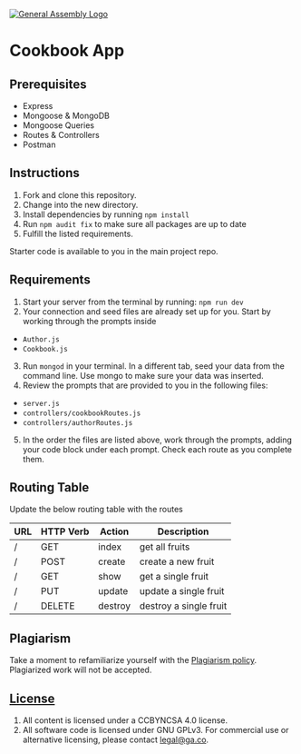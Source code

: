 [![General Assembly Logo](https://camo.githubusercontent.com/1a91b05b8f4d44b5bbfb83abac2b0996d8e26c92/687474703a2f2f692e696d6775722e636f6d2f6b6538555354712e706e67)](https://generalassemb.ly/education/web-development-immersive)

# Cookbook App

## Prerequisites

* Express
* Mongoose & MongoDB
* Mongoose Queries
* Routes & Controllers
* Postman

## Instructions

1. Fork and clone this repository.
2. Change into the new directory.
3. Install dependencies by running `npm install`
4. Run `npm audit fix` to make sure all packages are up to date
5. Fulfill the listed requirements.

Starter code is available to you in the main project repo. 

## Requirements

1. Start your server from the terminal by running: `npm run dev`
2. Your connection and seed files are already set up for you. Start by working through the prompts inside 
* `Author.js`
* `Cookbook.js`
3. Run `mongod` in your terminal. In a different tab, seed your data from the command line. Use mongo to make sure your data was inserted.
4. Review the prompts that are provided to you in the following files:

* `server.js`
* `controllers/cookbookRoutes.js`
* `controllers/authorRoutes.js`

5. In the order the files are listed above, work through the prompts, adding your code block under each prompt. Check each route as you complete them.


## Routing Table

Update the below routing table with the routes

| **URL**     | **HTTP Verb** | **Action** | **Description**             |
| ----------- | ------------- | -------------- | ---------------------- |
| /     | GET           |    index            | get all fruits         |
| /     | POST          |    create            | create a new fruit     |
| / | GET           |    show            | get a single fruit     |
| / | PUT           |    update            | update a single fruit  |
| / | DELETE        |    destroy            | destroy a single fruit |

## Plagiarism

Take a moment to refamiliarize yourself with the [Plagiarism policy](https://git.generalassemb.ly/DC-WDI/Administrative/blob/master/plagiarism.md). Plagiarized work will not be accepted.

## [License](LICENSE)

1.  All content is licensed under a CC­BY­NC­SA 4.0 license.
2.  All software code is licensed under GNU GPLv3. For commercial use or
    alternative licensing, please contact legal@ga.co.
